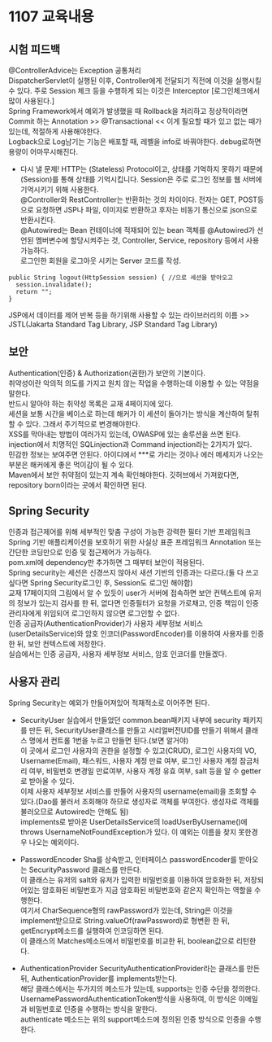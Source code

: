 # 1107 교육내용
## 시험 피드백
 @ControllerAdvice는 Exception 공통처리</br>
 DispatcherServlet이 실행된 이후, Controller에게 전달되기 직전에 이것을 실행시킬 수 있다. 주로 Session 체크 등을 수행하게 되는 이것은 Interceptor [로그인체크에서 많이 사용된다.]</br>
 Spring Framework에서 예외가 발생했을 때 Rollback을 처리하고 정상적이라면 Commit 하는 Annotation >> @Transactional << 이게 필요할 때가 있고 없는 때가 있는데, 적절하게 사용해야한다. </br>
 Logback으로 Log남기는 기능은 배포할 때, 레벨을 info로 바꿔야한다. debug로하면 용량이 어마무시해진다.</br>
 * 다시 낼 문제! HTTP는 (Stateless) Protocol이고, 상태를 기억하지 못하기 때문에 (Session)를 통해 상태를 기억시킵니다. Session은 주로 로그인 정보를 웹 서버에 기억시키기 위해 사용한다.</br>
@Controller와 RestController는 반환하는 것의 차이이다. 전자는 GET, POST등으로 요청하면 JSP나 파일, 이미지로 반환하고 후자는 비동기 통신으로 json으로 반환시킨다.</br>
@Autowired는 Bean 컨테이너에 적재되어 있는 bean 객체를  @Autowired가 선언된 멤버변수에 할당시켜주는 것, Controller, Service, repository 등에서 사용가능하다.</br>
로그인한 회원을 로그아웃 시키는 Server 코드를 작성.
```
public String logout(HttpSession session) { //으로 세션을 받아오고
  session.invalidate();
  return "";
}
```
JSP에서 데이터를 제어 반복 등을 하기위해 사용할 수 있는 라이브러리의 이름 >> JSTL(Jakarta Standard Tag Library, JSP Standard Tag Library)</br>

## 보안
 Authentication(인증) & Authorization(권한)가 보안의 기본이다.</br>
 취약성이란 악의적 의도를 가지고 원치 않는 작업을 수행하는데 이용할 수 있는 약점을 말한다.</br>
 반드시 알아야 하는 취약성 목록은 교재 4페이지에 있다. </br>
 세션을 보통 시간을 베이스로 하는데 해커가 이 세션이 돌아가는 방식을 계산하여 탈취할 수 있다. 그래서 주기적으로 변경해야한다.</br>
 XSS를 막아내는 방법이 여러가지 있는데, OWASP에 있는 솔루션을 쓰면 된다.</br>
 injection에서 치명적인 SQLinjection과 Command injection라는 2가지가 있다.</br>
 민감한 정보는 보여주면 안된다. 아이디에서 ***로 가리는 것이나 에러 메세지가 나오는 부분은 해커에게 좋은 먹이감이 될 수 있다.</br>
 Maven에서 보안 취약점이 있는지 계속 확인해야한다. 깃허브에서 가져왔다면, repository born이라는 곳에서 확인하면 된다.</br>
## Spring Security
 인증과 접근제어를 위해 세부적인 맞춤 구성이 가능한 강력한 필터 기반 프레임워크 Spring 기반 애플리케이션을 보호하기 위한 사실상 표준 프레임워크 Annotation 또는 간단한 코딩만으로 인증 및 접근제어가 가능하다.</br>
 pom.xml에 dependency만 추가하면 그 때부터 보안이 적용된다.</br>
 Spring security는 세션은 신경쓰지 않아서 새션 기반의 인증과는 다르다.(둘 다 쓰고 싶다면 Spring Security로그인 후, Session도 로그인 해야함)</br>
 교재 17페이지의 그림에서 알 수 있듯이 user가 서버에 접속하면 보안 컨텍스트에 유저의 정보가 있는지 검사를 한 뒤, 없다면 인증필터가 요청을 가로채고, 인증 책임이 인증 관리자에게 위임되어 로그인하지 않으면 로그인할 수 없다.</br>
 인증 공급자(AuthenticationProvider)가 사용자 세부정보 서비스(userDetailsService)와 암호 인코더(PasswordEncoder)를 이용하여 사용자를 인증한 뒤, 보안 컨텍스트에 저장한다.</br>
 실습에서는 인증 공급자, 사용자 세부정보 서비스, 암호 인코더를 만들겠다.

## 사용자 관리
 Spring Security는 예외가 만들어져있어 적재적소로 이어주면 된다.</br>
 * SecurityUser
 실습에서 만들었던 common.bean패키지 내부에 security 패키지를 만든 뒤, SecurityUser클래스를 만들고 시리얼버전UID를 만들기 위해서 클래스 명에서 컨트롤 1번을 누르고 만들면 된다.(보면 알거야)</br>
 이 곳에서 로그인 사용자의 권한을 설정할 수 있고(CRUD), 로그인 사용자의 VO, Username(Email), 패스워드, 사용자 계정 만료 여부, 로그인 사용자 계정 잠금처리 여부, 비밀번호 변경일 만료여부, 사용자 계정 유효 여부, salt 등을 알 수 getter로 받아올 수 있다.</br>
 이제 사용자 세부정보 서비스를 만들어 사용자의 username(email)을 조회할 수 있다.(Dao를 불러서 조회해야 하므로 생성자로 객체를 부여한다. 생성자로 객체를 불러오므로 Autowired는 안해도 됨)</br>
 implements로 받아온 UserDetailsService의 loadUserByUsername()에 throws UsernameNotFoundException가 있다. 이 예외는 이름을 찾지 못한경우 나오는 예외이다.</br>
* PasswordEncoder
  Sha를 상속받고, 인터페이스 passwordEncoder를 받아오는 SecurityPassword 클래스를 만든다.</br>
  이 클래스는 유저의 salt와 유저가 입력한 비밀번호를 이용하여 암호화한 뒤, 저장되어있는 암호화된 비밀번호가 지금 암호화된 비밀번호와 같은지 확인하는 역할을 수행한다.</br>
  여기서 CharSequence형의 rawPassword가 있는데, String은 이것을 implement받으므로 String.valueOf(rawPassword)로 형변환 한 뒤, getEncrypt메소드를 실행하여 인코딩하면 된다.</br>
 이 클래스의 Matches메소드에서 비밀번호를 비교한 뒤, boolean값으로 리턴한다.

* AuthenticationProvider
 SecurityAuthenticationProvider라는 클래스를 만든 뒤, AuthenticationProvider를 implements받는다.</br>
 해당 클래스에서는 두가지의 메소드가 있는데, supports는 인증 수단을 정의한다. UsernamePasswordAuthenticationToken방식을 사용하여, 이 방식은 이메일과 비밀번호로 인증을 수행하는 방식을 말한다.</br>
authenticate 메소드는 위의 support메소드에 정의된 인증 방식으로 인증을 수행한다.




























 
 
 



